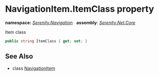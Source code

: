 # NavigationItem.ItemClass property
**namespace:** *[Serenity.Navigation](../../README.md#serenity.navigation-namespace)*   **assembly**: *[Serenity.Net.Core](../../README.md)*

Item class

```csharp
public string ItemClass { get; set; }
```

## See Also

* class [NavigationItem](../NavigationItem.md)